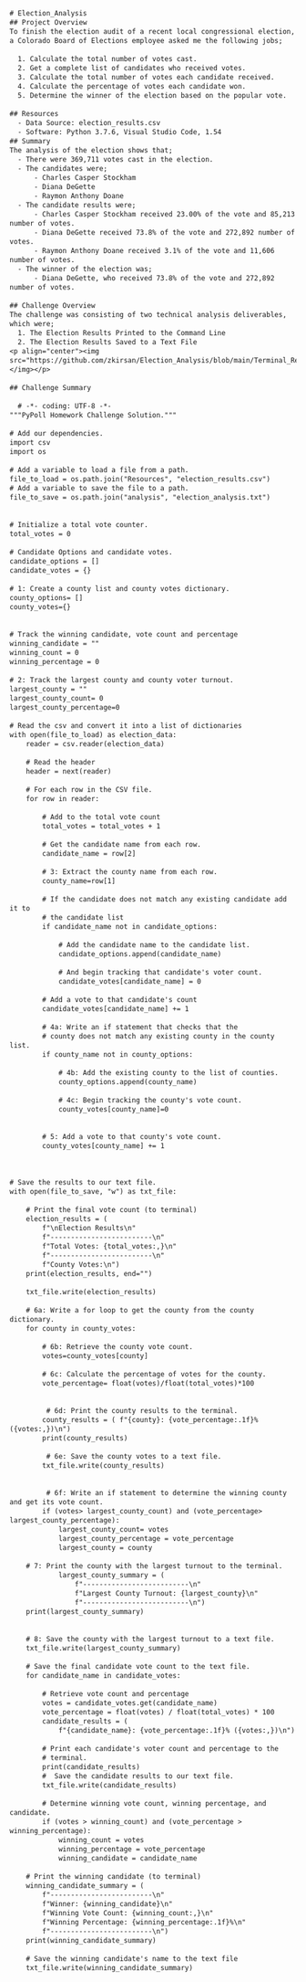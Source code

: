     # Election_Analysis
    ## Project Overview
    To finish the election audit of a recent local congressional election, a Colorado Board of Elections employee asked me the following jobs;

      1. Calculate the total number of votes cast.
      2. Get a complete list of candidates who received votes.
      3. Calculate the total number of votes each candidate received.
      4. Calculate the percentage of votes each candidate won.
      5. Determine the winner of the election based on the popular vote.

    ## Resources
      - Data Source: election_results.csv
      - Software: Python 3.7.6, Visual Studio Code, 1.54
    ## Summary
    The analysis of the election shows that;
      - There were 369,711 votes cast in the election.
      - The candidates were;
          - Charles Casper Stockham
          - Diana DeGette
          - Raymon Anthony Doane
      - The candidate results were;
          - Charles Casper Stockham received 23.00% of the vote and 85,213 number of votes.
          - Diana DeGette received 73.8% of the vote and 272,892 number of votes.
          - Raymon Anthony Doane received 3.1% of the vote and 11,606 number of votes.
      - The winner of the election was;
          - Diana DeGette, who received 73.8% of the vote and 272,892 number of votes.

    ## Challenge Overview
    The challenge was consisting of two technical analysis deliverables, which were;
      1. The Election Results Printed to the Command Line
      2. The Election Results Saved to a Text File
    <p align="center"><img src="https://github.com/zkirsan/Election_Analysis/blob/main/Terminal_Record.PNG"></img></p>

    ## Challenge Summary

      # -*- coding: UTF-8 -*-
    """PyPoll Homework Challenge Solution."""

    # Add our dependencies.
    import csv
    import os

    # Add a variable to load a file from a path.
    file_to_load = os.path.join("Resources", "election_results.csv")
    # Add a variable to save the file to a path.
    file_to_save = os.path.join("analysis", "election_analysis.txt")


    # Initialize a total vote counter.
    total_votes = 0

    # Candidate Options and candidate votes.
    candidate_options = []
    candidate_votes = {}

    # 1: Create a county list and county votes dictionary.
    county_options= []
    county_votes={}


    # Track the winning candidate, vote count and percentage
    winning_candidate = ""
    winning_count = 0
    winning_percentage = 0

    # 2: Track the largest county and county voter turnout.
    largest_county = ""
    largest_county_count= 0
    largest_county_percentage=0

    # Read the csv and convert it into a list of dictionaries
    with open(file_to_load) as election_data:
        reader = csv.reader(election_data)

        # Read the header
        header = next(reader)

        # For each row in the CSV file.
        for row in reader:

            # Add to the total vote count
            total_votes = total_votes + 1

            # Get the candidate name from each row.
            candidate_name = row[2]

            # 3: Extract the county name from each row.
            county_name=row[1]

            # If the candidate does not match any existing candidate add it to
            # the candidate list
            if candidate_name not in candidate_options:

                # Add the candidate name to the candidate list.
                candidate_options.append(candidate_name)

                # And begin tracking that candidate's voter count.
                candidate_votes[candidate_name] = 0

            # Add a vote to that candidate's count
            candidate_votes[candidate_name] += 1

            # 4a: Write an if statement that checks that the
            # county does not match any existing county in the county list.
            if county_name not in county_options:

                # 4b: Add the existing county to the list of counties.
                county_options.append(county_name)

                # 4c: Begin tracking the county's vote count.
                county_votes[county_name]=0


            # 5: Add a vote to that county's vote count.
            county_votes[county_name] += 1



    # Save the results to our text file.
    with open(file_to_save, "w") as txt_file:

        # Print the final vote count (to terminal)
        election_results = (
            f"\nElection Results\n"
            f"-------------------------\n"
            f"Total Votes: {total_votes:,}\n"
            f"-------------------------\n"
            f"County Votes:\n")
        print(election_results, end="")

        txt_file.write(election_results)

        # 6a: Write a for loop to get the county from the county dictionary.
        for county in county_votes:

            # 6b: Retrieve the county vote count.
            votes=county_votes[county]

            # 6c: Calculate the percentage of votes for the county.
            vote_percentage= float(votes)/float(total_votes)*100


             # 6d: Print the county results to the terminal.
            county_results = ( f"{county}: {vote_percentage:.1f}% ({votes:,})\n")
            print(county_results)

             # 6e: Save the county votes to a text file.
            txt_file.write(county_results)


             # 6f: Write an if statement to determine the winning county and get its vote count.
            if (votes> largest_county_count) and (vote_percentage> largest_county_percentage):
                largest_county_count= votes
                largest_county_percentage = vote_percentage
                largest_county = county

        # 7: Print the county with the largest turnout to the terminal.
                largest_county_summary = (
                    f"--------------------------\n"
                    f"Largest County Turnout: {largest_county}\n"
                    f"--------------------------\n")
        print(largest_county_summary)


        # 8: Save the county with the largest turnout to a text file.
        txt_file.write(largest_county_summary)

        # Save the final candidate vote count to the text file.
        for candidate_name in candidate_votes:

            # Retrieve vote count and percentage
            votes = candidate_votes.get(candidate_name)
            vote_percentage = float(votes) / float(total_votes) * 100
            candidate_results = (
                f"{candidate_name}: {vote_percentage:.1f}% ({votes:,})\n")

            # Print each candidate's voter count and percentage to the
            # terminal.
            print(candidate_results)
            #  Save the candidate results to our text file.
            txt_file.write(candidate_results)

            # Determine winning vote count, winning percentage, and candidate.
            if (votes > winning_count) and (vote_percentage > winning_percentage):
                winning_count = votes
                winning_percentage = vote_percentage
                winning_candidate = candidate_name

        # Print the winning candidate (to terminal)
        winning_candidate_summary = (
            f"-------------------------\n"
            f"Winner: {winning_candidate}\n"
            f"Winning Vote Count: {winning_count:,}\n"
            f"Winning Percentage: {winning_percentage:.1f}%\n"
            f"-------------------------\n")
        print(winning_candidate_summary)

        # Save the winning candidate's name to the text file
        txt_file.write(winning_candidate_summary)

